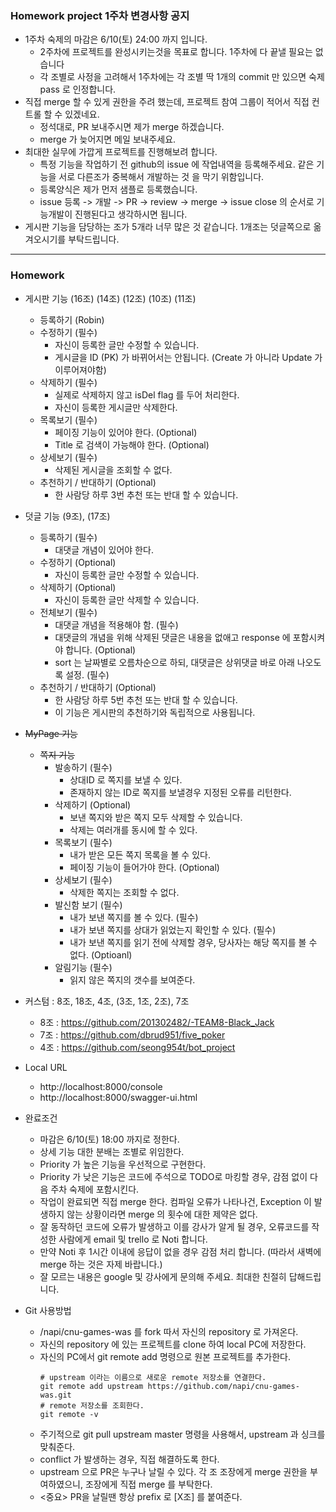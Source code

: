 ### Homework project 1주차 변경사항 공지
* 1주차 숙제의 마감은 6/10(토) 24:00 까지 입니다.
	* 2주차에 프로젝트를 완성시키는것을 목표로 합니다. 1주차에 다 끝낼 필요는 없습니다
	* 각 조별로 사정을 고려해서 1주차에는 각 조별 딱 1개의 commit 만 있으면 숙제 pass 로 인정합니다.
* 직접 merge 할 수 있게 권한을 주려 했는데, 프로젝트 참여 그룹이 적어서 직접 컨트롤 할 수 있겠네요.
	* 정석대로, PR 보내주시면 제가 merge 하겠습니다.
	* merge 가 늦어지면 메일 보내주세요.
* 최대한 실무에 가깝게 프로젝트를 진행해보려 합니다.
	* 특정 기능을 작업하기 전 github의 issue 에 작업내역을 등록해주세요. 같은 기능을 서로 다른조가 중복해서 개발하는 것 을 막기 위함입니다.
	* 등록양식은 제가 먼저 샘플로 등록했습니다.
	* issue 등록 -> 개발 -> PR -> review -> merge -> issue close  의 순서로 기능개발이 진행된다고 생각하시면 됩니다.
* 게시판 기능을 담당하는 조가 5개라 너무 많은 것 같습니다. 1개조는 덧글쪽으로 옮겨오시기를 부탁드립니다.

- - -

### Homework
* 게시판 기능 (16조) (14조) (12조) (10조) (11조)
	* 등록하기 (Robin)
	* 수정하기 (필수)
		* 자신이 등록한 글만 수정할 수 있습니다.
		* 게시글을 ID (PK) 가 바뀌어서는 안됩니다.  (Create 가 아니라 Update 가 이루어져야함)
	* 삭제하기 (필수)
		* 실제로 삭제하지 않고 isDel flag 를 두어 처리한다.
		* 자신이 등록한 게시글만 삭제한다.
	* 목록보기 (필수)
		* 페이징 기능이 있어야 한다. (Optional)
		* Title 로 검색이 가능해야 한다. (Optional)
	* 상세보기 (필수)
		* 삭제된 게시글을 조회할 수 없다.
	* 추천하기 / 반대하기 (Optional)
		* 한 사람당 하루 3번 추천 또는 반대 할 수 있습니다.

* 덧글 기능 (9조), (17조)
	* 등록하기 (필수)
		* 대댓글 개념이 있어야 한다.
	* 수정하기 (Optional)
		* 자신이 등록한 글만 수정할 수 있습니다.
	* 삭제하기 (Optional)
		* 자신이 등록한 글만 삭제할 수 있습니다.
	* 전체보기 (필수)
		* 대댓글 개념을 적용해야 함. (필수)
		* 대댓글의 개념을 위해 삭제된 댓글은 내용을 없애고 response 에 포함시켜야 합니다. (Optional)
		* sort 는 날짜별로 오름차순으로 하되, 대댓글은 상위댓글 바로 아래 나오도록 설정. (필수)
	* 추천하기 / 반대하기 (Optional)
		* 한 사람당 하루 5번 추천 또는 반대 할 수 있습니다.
		* 이 기능은 게시판의 추천하기와 독립적으로 사용됩니다.

* ~~MyPage 기능~~
	* ~~쪽지 기능~~
		* 발송하기 (필수)
			* 상대ID 로 쪽지를 보낼 수 있다.
			* 존재하지 않는 ID로 쪽지를 보낼경우 지정된 오류를 리턴한다.
		* 삭제하기 (Optional)
			* 보낸 쪽지와 받은 쪽지 모두 삭제할 수 있습니다.
			* 삭제는 여러개를 동시에 할 수 있다.
		* 목록보기 (필수)
			* 내가 받은 모든 쪽지 목록을 볼 수 있다.
			* 페이징 기능이 들어가야 한다. (Optional)
		* 상세보기 (필수)
			* 삭제한 쪽지는 조회할 수 없다.
		* 발신함 보기 (필수)
			* 내가 보낸 쪽지를 볼 수 있다. (필수)
			* 내가 보낸 쪽지를 상대가 읽었는지 확인할 수 있다. (필수)
			* 내가 보낸 쪽지를 읽기 전에 삭제할 경우, 당사자는 해당 쪽지를 볼 수 없다. (Optioanl)
		* 알림기능 (필수)
			* 읽지 않은 쪽지의 갯수를 보여준다.
* 커스텀 : 8조, 18조, 4조, (3조, 1조, 2조), 7조
	* 8조 : https://github.com/201302482/-TEAM8-Black_Jack
	* 7조 : https://github.com/dbrud951/five_poker
	* 4조 : https://github.com/seong954t/bot_project

* Local URL
	* http://localhost:8000/console
	* http://localhost:8000/swagger-ui.html
* 완료조건
	* 마감은 6/10(토) 18:00 까지로 정한다.
	* 상세 기능 대한 분배는 조별로 위임한다.
	* Priority 가 높은 기능을 우선적으로 구현한다.
	* Priority 가 낮은 기능은 코드에 주석으로 TODO로 마킹할 경우, 감점 없이 다음 주차 숙제에 포함시킨다.
	* 작업이 완료되면 직접 merge 한다. 컴파일 오류가 나타나건, Exception 이 발생하지 않는 상황이라면 merge 의 횟수에 대한 제약은 없다.
	* 잘 동작하던 코드에 오류가 발생하고 이를 강사가 알게 될 경우, 오류코드를 작성한 사람에게 email 및 trello 로 Noti 합니다.
	* 만약 Noti 후 1시간 이내에 응답이 없을 경우 감점 처리 합니다. (따라서 새벽에 merge 하는 것은 자제 바랍니다.)
	* 잘 모르는 내용은 google 및 강사에게 문의해 주세요. 최대한 친절히 답해드립니다.
* Git 사용방법
	* /napi/cnu-games-was 를 fork 따서 자신의 repository 로 가져온다.
	* 자신의 repository 에 있는 프로젝트를 clone 하여 local PC에 저장한다.
	* 자신의 PC에서 git remote add 명령으로 원본 프로젝트를 추가한다.
		```
		# upstream 이라는 이름으로 새로운 remote 저장소를 연결한다.
		git remote add upstream https://github.com/napi/cnu-games-was.git
		# remote 저장소를 조회한다.
		git remote -v
		```
	* 주기적으로 git pull upstream master 명령을 사용해서, upstream 과 싱크를 맞춰준다.
	* conflict 가 발생하는 경우, 직접 해결하도록 한다.
	* upstream 으로 PR은 누구나 날릴 수 있다. 각 조 조장에게 merge 권한을 부여하였으니, 조장에게 직접 merge 를 부탁한다.
	* <중요> PR을 날릴땐 항상 prefix 로 [X조] 를 붙여준다.

